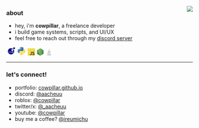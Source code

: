 <img height=16 align="right" src="https://komarev.com/ghpvc/?username=cowpillar&color=blueviolet&style=flat-square"/></span>

### about

- hey, i'm **cowpillar**, a freelance developer
- i build game systems, scripts, and UI/UX
- feel free to reach out through my [discord server](https://discord.com/invite/ZdwPe8JKCC)

<!--
<div align="left">
  <img src="https://github-readme-stats.vercel.app/api/top-langs?username=cowpillar&locale=en&hide_title=false&hide_progress=true&card_width=320&langs_count=6&theme=radical&hide_border=false&order=2" height="200" alt="languages graph"  />
-->

<code><img height="25" alt="lua" src="https://raw.githubusercontent.com/github/explore/80688e429a7d4ef2fca1e82350fe8e3517d3494d/topics/lua/lua.png"></code>
<code><img height="25" alt="python" src="https://raw.githubusercontent.com/github/explore/80688e429a7d4ef2fca1e82350fe8e3517d3494d/topics/python/python.png"></code>
<code><img height="20" alt="javascript" src="https://raw.githubusercontent.com/github/explore/80688e429a7d4ef2fca1e82350fe8e3517d3494d/topics/javascript/javascript.png"></code>
<code><img height="20" alt="nodejs" src="https://raw.githubusercontent.com/github/explore/80688e429a7d4ef2fca1e82350fe8e3517d3494d/topics/nodejs/nodejs.png"></code>
<code><img height="20" alt="java" src="https://raw.githubusercontent.com/github/explore/80688e429a7d4ef2fca1e82350fe8e3517d3494d/topics/java/java.png"></code>

---

### let's connect!
- portfolio: [cowpillar.github.io](https://cowpillar.github.io/)
- discord: [@aacheuu](https://discord.com/users/1097169174939312128)
- roblox: [@cowpillar](https://www.roblox.com/users/108284393/profile)
- twitter/x: [@_aacheuu](https://x.com/_aacheuu)
- youtube: [@cowpillar](https://www.youtube.com/@cowpillar)
- buy me a coffee? [@ireumichu](https://www.paypal.com/paypalme/ireumichu)  
